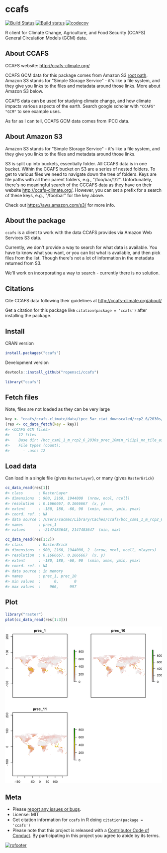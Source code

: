ccafs
=====



<!-- README.md is generated from README.Rmd. Please edit that file -->

[![Build Status](https://travis-ci.org/ropensci/ccafs.svg?branch=master)](https://travis-ci.org/ropensci/ccafs)
[![Build status](https://ci.appveyor.com/api/projects/status/rd3u4qqmlcloh5j7?svg=true)](https://ci.appveyor.com/project/sckott/ccafs)
[![codecov](https://codecov.io/gh/ropensci/ccafs/branch/master/graph/badge.svg)](https://codecov.io/gh/ropensci/ccafs)

R client for Climate Change, Agriculture, and Food Security (CCAFS)
General Circulation Models (GCM) data.

## About CCAFS

CCAFS website: <http://ccafs-climate.org/>

CCAFS GCM data for this package comes from Amazon S3
[root path](http://cgiardata.s3.amazonaws.com). Amazon S3 stands for "Simple
Storage Service" - it's like a file system, and they give you links to the files
and metadata around those links.  More about Amazon S3 below.

CCAFS data can be used for studying climate change, and how climate impacts
various aspects of the earth. Search google scholar with `"CCAFS" "GCM"` to
see example uses.

As far as I can tell, CCAFS GCM data comes from IPCC data.

## About Amazon S3

Amazon S3 stands for "Simple Storage Service" - it's like a file system,
and they give you links to the files and metadata around those links.

S3 is split up into buckets, essentially folder. All CCAFS data is in
one bucket. Within the CCAFS bucket on S3 are a series of nested folders.
To get to various files we need to navigate down the tree of folders.
Keys are file paths with all their parent folders, e.g., "/foo/bar/1/2".
Unfortunately, there's no meaningful search of the CCCAFS data as they
have on their website <http://ccafs-climate.org/>. However, you can
set a prefix for a search of these keys, e.g., "/foo/bar" for the key
above.

Check out <https://aws.amazon.com/s3/> for more info.

## About the package

`ccafs` is a client to work with the data CCAFS provides via Amazon Web
Services S3 data.

Currently, we don't provide a way to search for what data is available.
You have to know what you want, or you can list what is available, and then
pick files from the list. Though there's not a lot of information in the
metadata returned from S3.

We'll work on incorporating a way to search - currently there is no solution.

## Citations

Cite CCAFS data following their guidelines at <http://ccafs-climate.org/about/>

Get a citation for this package like `citation(package = 'ccafs')` after
installing the package.

## Install

CRAN version


```r
install.packages("ccafs")
```

Development version


```r
devtools::install_github("ropensci/ccafs")
```


```r
library("ccafs")
```

## Fetch files

Note, files are not loaded as they can be very large


```r
key <- "ccafs/ccafs-climate/data/ipcc_5ar_ciat_downscaled/rcp2_6/2030s/bcc_csm1_1_m/10min/bcc_csm1_1_m_rcp2_6_2030s_prec_10min_r1i1p1_no_tile_asc.zip"
(res <- cc_data_fetch(key = key))
#> <CCAFS GCM files>
#>    12 files
#>    Base dir: /bcc_csm1_1_m_rcp2_6_2030s_prec_10min_r1i1p1_no_tile_asc
#>    File types (count):
#>      - .asc: 12
```

## Load data

Can load in a single file (gives `RasterLayer`), or many (gives `RasterBrick`)


```r
cc_data_read(res[1])
#> class       : RasterLayer
#> dimensions  : 900, 2160, 1944000  (nrow, ncol, ncell)
#> resolution  : 0.1666667, 0.1666667  (x, y)
#> extent      : -180, 180, -60, 90  (xmin, xmax, ymin, ymax)
#> coord. ref. : NA
#> data source : /Users/sacmac/Library/Caches/ccafs/bcc_csm1_1_m_rcp2_6_2030s_prec_10min_r1i1p1_no_tile_asc/prec_1.asc
#> names       : prec_1
#> values      : -2147483648, 2147483647  (min, max)
```


```r
cc_data_read(res[1:2])
#> class       : RasterBrick
#> dimensions  : 900, 2160, 1944000, 2  (nrow, ncol, ncell, nlayers)
#> resolution  : 0.1666667, 0.1666667  (x, y)
#> extent      : -180, 180, -60, 90  (xmin, xmax, ymin, ymax)
#> coord. ref. : NA
#> data source : in memory
#> names       : prec_1, prec_10
#> min values  :      0,       0
#> max values  :    966,     997
```

## Plot


```r
library("raster")
plot(cc_data_read(res[1:3]))
```

![plot of chunk unnamed-chunk-8](inst/img/unnamed-chunk-8-1.png)


## Meta

* Please [report any issues or bugs](https://github.com/ropensci/ccafs/issues).
* License: MIT
* Get citation information for `ccafs` in R doing `citation(package = 'ccafs')`
* Please note that this project is released with a [Contributor Code of Conduct](CONDUCT.md). By participating in this project you agree to abide by its terms.

[![rofooter](https://ropensci.org/public_images/github_footer.png)](https://ropensci.org)
